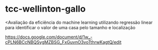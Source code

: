 # tcc-wellinton-gallo
&lt;Avaliação da eficiência do machine learning utilizando regressão linear para identificar o valor de uma casa pelo tamanho e localização

https://docs.google.com/document/d/1w_-cPLN6BCcNBQSygMZBSG_FxGuvnO3voTthrwKagtQ/edit
